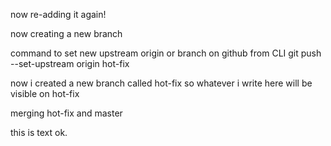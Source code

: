 


now re-adding it again!

now creating a new branch




command to set new upstream origin or branch on github from CLI
git push --set-upstream origin hot-fix

now i created a new branch called hot-fix so whatever i write here will be visible on hot-fix

merging hot-fix and master


this is text ok.
